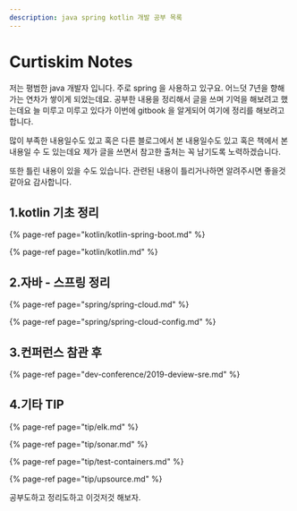 ```yaml
---
description: java spring kotlin 개발 공부 목록
---
```


# Curtiskim Notes

저는 평범한 java 개발자 입니다. 주로 spring 을 사용하고 있구요. 어느덧 7년을 향해 가는 연차가 쌓이게 되었는데요. 공부한 내용을 정리해서 글을 쓰며 기억을 해보려고 했는데요 늘 미루고 미루고 있다가 이번에 gitbook 을 알게되어 여기에 정리를 해보려고 합니다.

많이 부족한 내용일수도 있고 혹은 다른 블로그에서 본 내용일수도 있고 혹은 책에서 본 내용일 수 도 있는데요 제가 글을 쓰면서 참고한 출처는 꼭 남기도록 노력하겠습니다.

또한  틀린 내용이 있을 수도 있습니다. 관련된 내용이 틀리거나하면 알려주시면 좋을것 같아요 감사합니다.



## 1.kotlin 기초 정리 

{% page-ref page="kotlin/kotlin-spring-boot.md" %}

{% page-ref page="kotlin/kotlin.md" %}

## 2.자바 - 스프링 정리

{% page-ref page="spring/spring-cloud.md" %}

{% page-ref page="spring/spring-cloud-config.md" %}

## 3.컨퍼런스 참관 후

{% page-ref page="dev-conference/2019-deview-sre.md" %}

## 4.기타 TIP

{% page-ref page="tip/elk.md" %}

{% page-ref page="tip/sonar.md" %}

{% page-ref page="tip/test-containers.md" %}

{% page-ref page="tip/upsource.md" %}





 공부도하고 정리도하고 이것저것 해보자.

